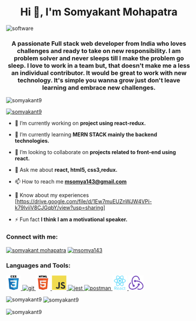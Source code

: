 <h1 align="center">Hi 👋, I'm Somyakant Mohapatra</h1>
<img src="https://www.andplus.com/hubfs/shutterstock_1193397784.jpg" alt="software"/>
<h3 align="center">A passionate Full stack web developer from India who loves challenges and ready to take on new responsibility. I am problem solver and never sleeps till I make the problem go sleep. I love to work in a team but, that doesn't make me a less an individual contributor. It would be great to work with new technology. It's simple you wanna grow just don't leave learning and embrace new challenges.</h3>

<p align="left"> <img src="https://komarev.com/ghpvc/?username=somyakant9&label=Profile%20views&color=0e75b6&style=flat" alt="somyakant9" /> </p>

<p align="left"> <a href="https://github.com/ryo-ma/github-profile-trophy"><img src="https://github-profile-trophy.vercel.app/?username=somyakant9&theme=onedark" alt="somyakant9"/></a> </p>


- 🔭 I’m currently working on **project using react-redux.**

- 🌱 I’m currently learning **MERN STACK mainly the backend technologies.**

- 👯 I’m looking to collaborate on **projects related to front-end using react.**

- 💬 Ask me about **react, html5, css3,redux.**

- 📫 How to reach me **msomya143@gmail.com**

- 📄 Know about my experiences [https://drive.google.com/file/d/1Ew7muEUZnWJW4VPi-k79lviiV8CJGqbY/view?usp=sharing]

- ⚡ Fun fact **I think I am a motivational speaker.**

<h3 align="left">Connect with me:</h3>
<p align="left">
<a href="https://www.linkedin.com/in/somyakant-mohapatra/" target="blank"><img align="center" src="https://raw.githubusercontent.com/rahuldkjain/github-profile-readme-generator/master/src/images/icons/Social/linked-in-alt.svg" alt="somyakant mohapatra" height="30" width="40" /></a>
<a href="https://www.hackerrank.com/msomya143" target="blank"><img align="center" src="https://raw.githubusercontent.com/rahuldkjain/github-profile-readme-generator/master/src/images/icons/Social/hackerrank.svg" alt="msomya143" height="30" width="40" /></a>
</p>

<h3 align="left">Languages and Tools:</h3>
<p align="left"> <a href="https://www.w3schools.com/css/" target="_blank" rel="noreferrer"> <img src="https://raw.githubusercontent.com/devicons/devicon/master/icons/css3/css3-original-wordmark.svg" alt="css3" width="40" height="40"/> </a> <a href="https://git-scm.com/" target="_blank" rel="noreferrer"> <img src="https://www.vectorlogo.zone/logos/git-scm/git-scm-icon.svg" alt="git" width="40" height="40"/> </a> <a href="https://www.w3.org/html/" target="_blank" rel="noreferrer"> <img src="https://raw.githubusercontent.com/devicons/devicon/master/icons/html5/html5-original-wordmark.svg" alt="html5" width="40" height="40"/> </a> <a href="https://developer.mozilla.org/en-US/docs/Web/JavaScript" target="_blank" rel="noreferrer"> <img src="https://raw.githubusercontent.com/devicons/devicon/master/icons/javascript/javascript-original.svg" alt="javascript" width="40" height="40"/> </a> <a href="https://jestjs.io" target="_blank" rel="noreferrer"> <img src="https://www.vectorlogo.zone/logos/jestjsio/jestjsio-icon.svg" alt="jest" width="40" height="40"/> </a> <a href="https://postman.com" target="_blank" rel="noreferrer"> <img src="https://www.vectorlogo.zone/logos/getpostman/getpostman-icon.svg" alt="postman" width="40" height="40"/> </a> <a href="https://reactjs.org/" target="_blank" rel="noreferrer"> <img src="https://raw.githubusercontent.com/devicons/devicon/master/icons/react/react-original-wordmark.svg" alt="react" width="40" height="40"/> </a> <a href="https://redux.js.org" target="_blank" rel="noreferrer"> <img src="https://raw.githubusercontent.com/devicons/devicon/master/icons/redux/redux-original.svg" alt="redux" width="40" height="40"/> </a> </p>

<p><img align="left" src="https://github-readme-stats.vercel.app/api/top-langs?username=somyakant9&show_icons=true&locale=en&layout=compact&theme=onedark" alt="somyakant9" /></p>

<p>&nbsp;<img align="center" src="https://github-readme-stats.vercel.app/api?username=somyakant9&show_icons=true&locale=en&theme=onedark" alt="somyakant9" /></p>

<p><img align="center" src="https://github-readme-streak-stats.herokuapp.com/?user=somyakant9&theme=onedark" alt="somyakant9" /></p>

